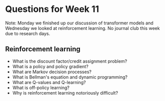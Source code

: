 # Questions for Week 11
Note: Monday we finished up our discussion of transformer models and Wednesday we looked at reinforcement learning. No journal club this week due to research days.

## Reinforcement learning
- What is the discount factor/credit assignment problem?
- What is a policy and policy gradient?
- What are Markov decision processes?
- What is Bellman's equation and dynamic programming?
- What are Q-values and Q-learning?
- What is off-policy learning?
- Why is reinforcement learning notoriously difficult?